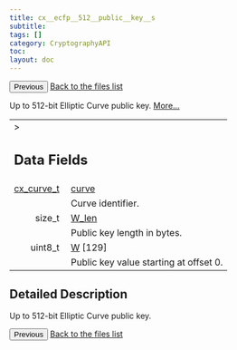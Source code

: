 ```yaml
---
title: cx__ecfp__512__public__key__s
subtitle:
tags: []
category: CryptographyAPI
toc:
layout: doc
---
```


<button class="uk-button uk-button-default uk-button-small uk-margin-medium-top" onclick="history.back()">Previous</button>
<a class="uk-button uk-button-default uk-button-small uk-margin-medium-top crypto-button" href="../../crypto-api/files">Back to the files list</a>


<p>Up to 512-bit Elliptic Curve public key.  
 <a href="../cx__ecfp__512__public__key__s#details">More...</a></p>
<table class="memberdecls">
<tr class="heading"><td colspan="4">><h2 class="groupheader"><a name="pub-attribs"></a>
Data Fields</h2></td></tr>
<tr class="memitem:a474bc8df07e877791f9b39dac8f9a8df"><td class="memItemLeft" align="right" valign="top"><a id="a474bc8df07e877791f9b39dac8f9a8df"></a>
<a class="el" href="../ox__ec_8h#ada004671ae8fe2032d4c144ed6ebb837">cx_curve_t</a>&#160;</td><td colspan="3" class="memItemRight" valign="bottom"><a class="el" href="../cx__ecfp__512__public__key__s#a474bc8df07e877791f9b39dac8f9a8df">curve</a></td></tr>
<tr class="memdesc:a474bc8df07e877791f9b39dac8f9a8df"><td class="mdescLeft">&#160;</td><td colspan="3" class="mdescRight">Curve identifier. <br /></td></tr>
<tr class="memitem:ac152483a0bfb4609cbecb818583b1c14"><td class="memItemLeft" align="right" valign="top"><a id="ac152483a0bfb4609cbecb818583b1c14"></a>
size_t&#160;</td><td colspan="3" class="memItemRight" valign="bottom"><a class="el" href="../cx__ecfp__512__public__key__s#ac152483a0bfb4609cbecb818583b1c14">W_len</a></td></tr>
<tr class="memdesc:ac152483a0bfb4609cbecb818583b1c14"><td class="mdescLeft">&#160;</td><td colspan="3" class="mdescRight">Public key length in bytes. <br /></td></tr>
<tr class="memitem:a7e5b3d11d0ce65a5878d350fbcf7e5a7"><td class="memItemLeft" align="right" valign="top"><a id="a7e5b3d11d0ce65a5878d350fbcf7e5a7"></a>
uint8_t&#160;</td><td colspan="3" class="memItemRight" valign="bottom"><a class="el" href="../cx__ecfp__512__public__key__s#a7e5b3d11d0ce65a5878d350fbcf7e5a7">W</a> [129]</td></tr>
<tr class="memdesc:a7e5b3d11d0ce65a5878d350fbcf7e5a7"><td class="mdescLeft">&#160;</td><td colspan="3" class="mdescRight">Public key value starting at offset 0. <br /></td></tr>
</table>
<a name="details" id="details"></a>

## Detailed Description

<div class="textblock"><p>Up to 512-bit Elliptic Curve public key. </p>
<button class="uk-button uk-button-default uk-button-small uk-margin-medium-top" onclick="history.back()">Previous</button>
<a class="uk-button uk-button-default uk-button-small uk-margin-medium-top crypto-button" href="../../crypto-api/files">Back to the files list</a>
